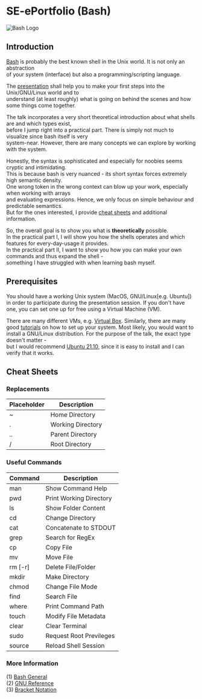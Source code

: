 # SE-ePortfolio (Bash)
![Bash Logo](https://upload.wikimedia.org/wikipedia/commons/8/82/Gnu-bash-logo.svg)

## Introduction

[Bash](https://de.wikipedia.org/wiki/Bash_(Shell)) is probably the best known shell in the Unix world. It is not only an abstraction </br> of your system (interface) but also a programming/scripting language.

The [presentation](https://docs.google.com/presentation/d/1s_FAR7T6KUhhVNeWfuA77YC00YZyVPudaZfnssebT-w/edit#slide=id.gfbece3e7b9_0_55) shall help you to make your first steps into the Unix/GNU/Linux world and to </br> understand (at least roughly) what is going on behind the scenes and how some things come together.

The talk incorporates a very short theoretical introduction about what shells are and
which types exist, </br> before I jump right into a practical part.
There is simply not much to visualize since bash itself is very </br> system-near.
However, there are many concepts we can explore by working with the system.

Honestly, the syntax is sophisticated and especially for noobies seems cryptic and intimidating. </br>
This is because bash is very nuanced - its short syntax forces extremely high semantic density. </br>
One wrong token in the wrong context can blow up your work, especially when working with arrays </br>
and evaluating expressions. Hence, we only focus on simple behaviour and predictable semantics. </br>
But for the ones interested, I provide [cheat sheets](#Cheat-Sheets) and additional information.

So, the overall goal is to show you what is **theoretically** possible. </br>
In the practical part I, I will show you how the shells operates and which
features for every-day-usage it provides. </br> In the practical part II, I want
to show you how you can make your own commands and thus expand the shell - </br>
something I have struggled with when learning bash myself.
  
## Prerequisites
You should have a working Unix system (MacOS, GNU/Linux[e.g. Ubuntu]) in order to participate
during the presentation session. If you don't have one, you can set one up for free using a Virtual Machine (VM).

There are many different VMs, e.g. [Virtual Box](https://www.virtualbox.org/).
Similarly, there are many good [tutorials](https://www.youtube.com/watch?v=x5MhydijWmc) on how to
set up your system. Most likely, you would want to install a GNU/Linux distribution. For the purpose of the talk,
the exact type doesn't matter - </br> but I would recommend [Ubuntu 21.10](https://releases.ubuntu.com/21.10/), since it is easy to install and I
can verify that it works.
  
## Cheat Sheets
### Replacements
| Placeholder | Description       |
|-------------|-------------------|
| ~           | Home Directory    |
| .           | Working Directory |
| ..          | Parent Directory  |
| /           | Root Directory    |

### Useful Commands
| Command     | Description             |
|-------------|-------------------------|
| man         | Show Command Help       |
| pwd         | Print Working Directory |
| ls          | Show Folder Content     |
| cd          | Change Directory        |
| cat         | Concatenate to STDOUT   |
| grep        | Search for RegEx        |
| cp          | Copy File               |
| mv          | Move File               |
| rm [-r]     | Delete File/Folder      |
| mkdir       | Make Directory          |
| chmod       | Change File Mode        |
| find        | Search File             |
| where       | Print Command Path      |
| touch       | Modify File Metadata    |
| clear       | Clear Terminal          |
| sudo        | Request Root Previleges |
| source      | Reload Shell Session    |

### More Information
  (1) [Bash General](https://devhints.io/bash) </br>
  (2) [GNU Reference](https://www.gnu.org/savannah-checkouts/gnu/bash/manual/bash.html) </br>
  (3) [Bracket Notation](https://stackoverflow.com/questions/2188199/how-to-use-double-or-single-brackets-parentheses-curly-braces)
  
  

